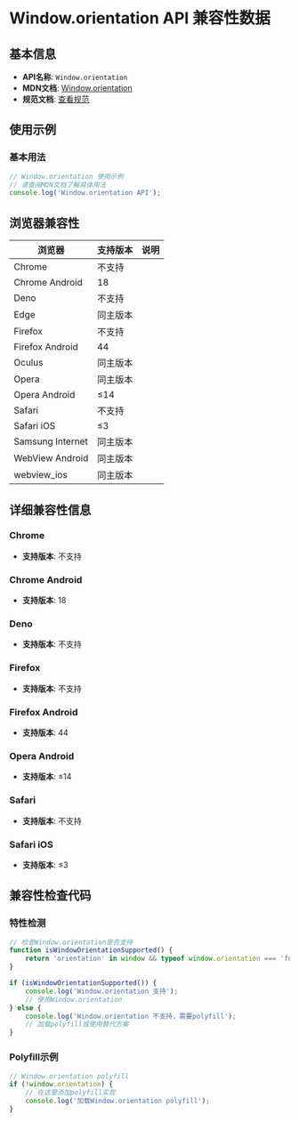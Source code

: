 # Window.orientation API 兼容性数据

## 基本信息

- **API名称**: `Window.orientation`
- **MDN文档**: [Window.orientation](https://developer.mozilla.org/docs/Web/API/Window/orientation)
- **规范文档**: [查看规范](https://compat.spec.whatwg.org/#dfn-window-orientation-angle)

## 使用示例

### 基本用法

```javascript
// Window.orientation 使用示例
// 请查阅MDN文档了解具体用法
console.log('Window.orientation API');
```

## 浏览器兼容性

| 浏览器 | 支持版本 | 说明 |
|--------|----------|------|
| Chrome | 不支持 |  |
| Chrome Android | 18 |  |
| Deno | 不支持 |  |
| Edge | 同主版本 |  |
| Firefox | 不支持 |  |
| Firefox Android | 44 |  |
| Oculus | 同主版本 |  |
| Opera | 同主版本 |  |
| Opera Android | ≤14 |  |
| Safari | 不支持 |  |
| Safari iOS | ≤3 |  |
| Samsung Internet | 同主版本 |  |
| WebView Android | 同主版本 |  |
| webview_ios | 同主版本 |  |

## 详细兼容性信息

### Chrome

- **支持版本**: 不支持

### Chrome Android

- **支持版本**: 18

### Deno

- **支持版本**: 不支持

### Firefox

- **支持版本**: 不支持

### Firefox Android

- **支持版本**: 44

### Opera Android

- **支持版本**: ≤14

### Safari

- **支持版本**: 不支持

### Safari iOS

- **支持版本**: ≤3

## 兼容性检查代码

### 特性检测

```javascript
// 检查Window.orientation是否支持
function isWindowOrientationSupported() {
    return 'orientation' in window && typeof window.orientation === 'function';
}

if (isWindowOrientationSupported()) {
    console.log('Window.orientation 支持');
    // 使用Window.orientation
} else {
    console.log('Window.orientation 不支持，需要polyfill');
    // 加载polyfill或使用替代方案
}
```

### Polyfill示例

```javascript
// Window.orientation polyfill
if (!window.orientation) {
    // 在这里添加polyfill实现
    console.log('加载Window.orientation polyfill');
}
```

